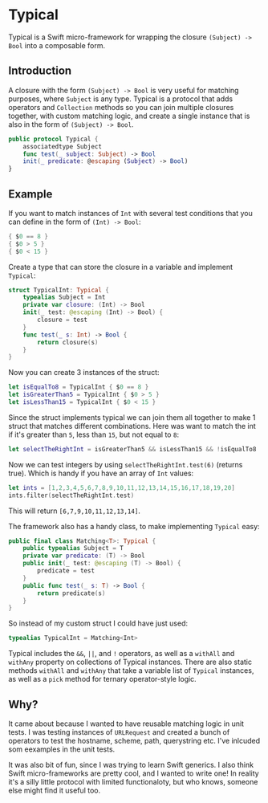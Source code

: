 # Typical

Typical is a Swift micro-framework for wrapping the closure `(Subject) -> Bool` into a composable form.

## Introduction

A closure with the form `(Subject) -> Bool` is very useful for matching purposes, where `Subject` is any type. Typical is a protocol that adds operators and `Collection` methods so you can join multiple closures together, with custom matching logic, and create a single instance that is also in the form of `(Subject) -> Bool`.

```swift
public protocol Typical {
    associatedtype Subject
    func test(_ subject: Subject) -> Bool
    init(_ predicate: @escaping (Subject) -> Bool)
}
```

## Example

If you want to match instances of `Int` with several test conditions that you can define in the form of `(Int) -> Bool`:

```swift
{ $0 == 8 }
{ $0 > 5 }
{ $0 < 15 }
```

Create a type that can store the closure in a variable and implement `Typical`:

```swift
struct TypicalInt: Typical {
    typealias Subject = Int
    private var closure: (Int) -> Bool
    init(_ test: @escaping (Int) -> Bool) {
        closure = test
    }
    func test(_ s: Int) -> Bool {
        return closure(s)
    }
}
```

Now you can create 3 instances of the struct:

```swift
let isEqualTo8 = TypicalInt { $0 == 8 }
let isGreaterThan5 = TypicalInt { $0 > 5 }
let isLessThan15 = TypicalInt { $0 < 15 }
```

Since the struct implements typical we can join them all together to make 1 struct that matches different combinations. Here was want to match the int if it's greater than `5`, less than `15`, but not equal to `8`:

```swift
let selectTheRightInt = isGreaterThan5 && isLessThan15 && !isEqualTo8
```

Now we can test integers by using `selectTheRightInt.test(6)` (returns true). Which is handy if you have an array of `Int` values:

```swift
let ints = [1,2,3,4,5,6,7,8,9,10,11,12,13,14,15,16,17,18,19,20]
ints.filter(selectTheRightInt.test)
```

This will return `[6,7,9,10,11,12,13,14]`.

The framework also has a handy class, to make implementing `Typical` easy:

```swift
public final class Matching<T>: Typical {
    public typealias Subject = T
    private var predicate: (T) -> Bool
    public init(_ test: @escaping (T) -> Bool) {
        predicate = test
    }
    public func test(_ s: T) -> Bool {
        return predicate(s)
    }
}
```

So instead of my custom struct I could have just used: 

```swift
typealias TypicalInt = Matching<Int>
```

Typical includes the `&&`, `||`, and `!` operators, as well as a `withAll` and `withAny` property on collections of Typical instances. There are also static methods `withAll` and `withAny` that take a variable list of `Typical` instances, as well as a `pick` method for ternary operator-style logic. 

## Why?

It came about because I wanted to have reusable matching logic in unit tests. I was testing instances of `URLRequest` and created a bunch of operators to test the hostname, scheme, path, querystring etc. I've inlcuded som eexamples in the unit tests.

It was also bit of fun, since I was trying to learn Swift generics. I also think Swift micro-frameworks are pretty cool, and I wanted to write one! In reality it's a silly little protocol with limited functionaloty, but who knows, someone else might find it useful too.

